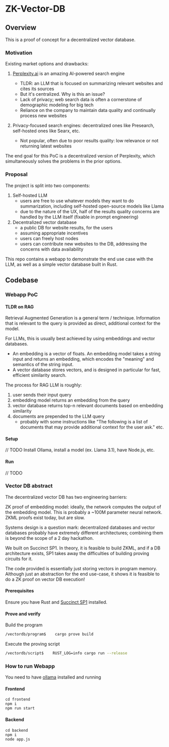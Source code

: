 # ZK-Vector-DB

## Overview

This is a proof of concept for a decentralized vector database.

### Motivation

Existing market options and drawbacks:

1. [Perplexity.ai](https://www.perplexity.ai/) is an amazing AI-powered search engine

   - TLDR: an LLM that is focused on summarizing relevant websites and cites its sources
   - But it's centralized. Why is this an issue?
   - Lack of privacy; web search data is often a cornerstone of demographic modeling for big tech
   - Reliance on the company to maintain data quality and continually process new websites

2. Privacy-focused search engines: decentralized ones like Presearch, self-hosted ones like Searx, etc.
   - Not popular, often due to poor results quality: low relevance or not returning latest websites

The end goal for this PoC is a decentralized version of Perplexity, which simultaneously solves the problems in the prior options.

### Proposal

The project is split into two components:

1. Self-hosted LLM
   - users are free to use whatever models they want to do summarization, including self-hosted open-source models like Llama
   - due to the nature of the UX, half of the results quality concerns are handled by the LLM itself (fixable in prompt engineering)
2. Decentralized vector database
   - a public DB for website results, for the users
   - assuming appropriate incentives
   - users can freely host nodes
   - users can contribute new websites to the DB, addressing the concerns with data availability

This repo contains a webapp to demonstrate the end use case with the LLM, as well as a simple vector database built in Rust.

## Codebase

### Webapp PoC

#### TLDR on RAG

Retrieval Augmented Generation is a general term / technique. Information that is relevant to the query is provided as direct, additional context for the model.

For LLMs, this is usually best achieved by using embeddings and vector databases.

- An embedding is a vector of floats. An embedding model takes a string input and returns an embedding, which encodes the "meaning" and semantics of the string input.
- A vector database stores vectors, and is designed in particular for fast, efficient similarity search.

The process for RAG LLM is roughly:

1. user sends their input query
2. embedding model returns an embedding from the query
3. vector database returns top-n relevant documents based on embedding similarity
4. documents are prepended to the LLM query
   - probably with some instructions like "The following is a list of documents that may provide additional context for the user ask." etc.

#### Setup

// TODO
Install Ollama, install a model (ex. Llama 3.1), have Node.js, etc.

#### Run

// TODO

### Vector DB abstract

The decentralized vector DB has two engineering barriers:

ZK proof of embedding model: ideally, the network computes the output of the embedding model. This is probably a ~100M parameter neural network. ZKML proofs exist today, but are slow.

Systems design is a question mark: decentralized databases and vector databases probably have extremely different architectures; combining them is beyond the scope of a 2 day hackathon.

We built on Succinct SP1. In theory, it is feasible to build ZKML, and if a DB architecture exists, SP1 takes away the difficulties of building proving circuits for it.

The code provided is essentially just storing vectors in program memory. Although just an abstraction for the end use-case, it shows it is feasible to do a ZK proof on vector DB execution!

#### Prerequisites

Ensure you have Rust and [Succinct SP1](https://github.com/succinctlabs/sp1) installed.

#### Prove and verify

Build the program

```bash
/vectordb/program$    cargo prove build
```

Execute the proving script

```bash
/vectordb/script$    RUST_LOG=info cargo run --release
```

### How to run Webapp
You need to have [ollama](https://ollama.com/download) installed and running
#### Frontend
```
cd frontend
npm i
npm run start
```

#### Backend
```
cd backend
npm i
node app.js
```
